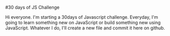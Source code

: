 
#30 days of JS Challenge 

Hi everyone.
I'm starting a 30days of Javascript challenge.
Everyday, I'm going to learn something new on JavaScript or build something new using JavaScript.
Whatever I do, I'll create a new file and commit it here on github.
